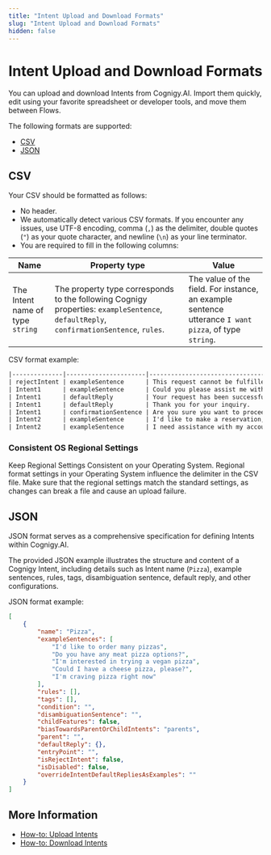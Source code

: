 ```yaml
---
title: "Intent Upload and Download Formats" 
slug: "Intent Upload and Download Formats" 
hidden: false 
---
```


# Intent Upload and Download Formats

You can upload and download Intents from Cognigy.AI. Import them quickly, edit using your favorite spreadsheet or developer tools, and move them between Flows.

The following formats are supported:

- [CSV](#csv)
- [JSON](#json)

## CSV

Your CSV should be formatted as follows:

- No header.
- We automatically detect various CSV formats. If you encounter any issues, use UTF-8 encoding, comma (`,`) as the delimiter, double quotes (`"`) as your quote character, and newline (`\n`) as your line terminator.
- You are required to fill in the following columns:

| Name	                            | Property type	                                                                                                                         | Value                                                                                                 |
|----------------------------------|----------------------------------------------------------------------------------------------------------------------------------------|-------------------------------------------------------------------------------------------------------|
| The Intent name of type `string` | The property type corresponds to the following Cognigy properties: `exampleSentence`, `defaultReply`, `confirmationSentence`, `rules`. | The value of the field. For instance, an example sentence utterance `I want pizza`, of type `string`. |

CSV format example:

```txt
|--------------|----------------------|------------------------------------------------|
| rejectIntent | exampleSentence      | This request cannot be fulfilled at this time. |
| Intent1      | exampleSentence      | Could you please assist me with this issue?    |
| Intent1      | defaultReply         | Your request has been successfully processed.  |
| Intent1      | defaultReply         | Thank you for your inquiry.                    |
| Intent1      | confirmationSentence | Are you sure you want to proceed?              |
| Intent2      | exampleSentence      | I'd like to make a reservation, please.        |
| Intent2      | exampleSentence      | I need assistance with my account.             |
```

### Consistent OS Regional Settings

Keep Regional Settings Consistent on your Operating System. Regional format settings in your Operating System influence the delimiter in the CSV file. Make sure that the regional settings match the standard settings, as changes can break a file and cause an upload failure.

## JSON

JSON format serves as a comprehensive specification for defining Intents within Cognigy.AI.

The provided JSON example illustrates the structure and content of a Cognigy Intent, including details such as Intent name (`Pizza`), example sentences, rules, tags, disambiguation sentence, default reply, and other configurations.

JSON format example:

```json
[
    {
        "name": "Pizza",
        "exampleSentences": [
            "I'd like to order many pizzas",
            "Do you have any meat pizza options?",
            "I'm interested in trying a vegan pizza",
            "Could I have a cheese pizza, please?",
            "I'm craving pizza right now"
        ],
        "rules": [],
        "tags": [],
        "condition": "",
        "disambiguationSentence": "",
        "childFeatures": false,
        "biasTowardsParentOrChildIntents": "parents",
        "parent": "",
        "defaultReply": {},
        "entryPoint": "",
        "isRejectIntent": false,
        "isDisabled": false,
        "overrideIntentDefaultRepliesAsExamples": ""
    }
]
```


## More Information

- [How-to: Upload Intents](../overview.md#upload-intents)
- [How-to: Download Intents](../overview.md#download-intents)